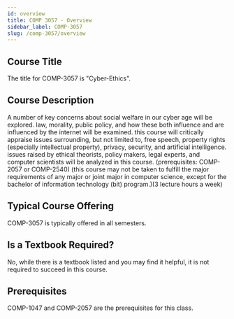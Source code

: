```yaml
---
id: overview
title: COMP 3057 - Overview
sidebar_label: COMP-3057
slug: /comp-3057/overview
---
```


## Course Title

The title for COMP-3057 is "Cyber-Ethics".

## Course Description

A number of key concerns about social welfare in our cyber age will be explored. law, morality, public policy, and how these both influence and are influenced by the internet will be examined. this course will critically appraise issues surrounding, but not limited to, free speech, property rights (especially intellectual property), privacy, security, and artificial intelligence. issues raised by ethical theorists, policy makers, legal experts, and computer scientists will be analyzed in this course. (prerequisites: COMP-2057 or COMP-2540) (this course may not be taken to fulfill the major requirements of any major or joint major in computer science, except for the bachelor of information technology (bit) program.)(3 lecture hours a week)

## Typical Course Offering

COMP-3057 is typically offered in all semesters.

## Is a Textbook Required?

No, while there is a textbook listed and you may find it helpful, it is not required to succeed in this course.

## Prerequisites

COMP-1047 and COMP-2057 are the prerequisites for this class.


